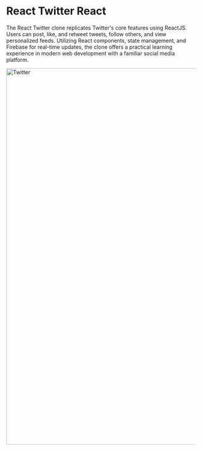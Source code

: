 # React Twitter React

The React Twitter clone replicates Twitter's core features using ReactJS. Users can post, like, and retweet tweets, follow others, and view personalized feeds. Utilizing React components, state management, and Firebase for real-time updates, the clone offers a practical learning experience in modern web development with a familiar social media platform.

<img width="1000" alt="Twitter" src="https://github.com/SandraAdey/React-twitter-clone/assets/117900792/aa57362e-7413-4de8-956d-89e01c9cf4d3">
